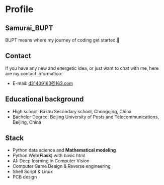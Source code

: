 <!--### Hi there 👋

<!--
**SamuraiBUPT/SamuraiBUPT** is a ✨ _special_ ✨ repository because its `README.md` (this file) appears on your GitHub profile.

Here are some ideas to get you started:

- 🔭 I’m currently working on ...
- 🌱 I’m currently learning ...
- 👯 I’m looking to collaborate on ...
- 🤔 I’m looking for help with ...
- 💬 Ask me about ...
- 📫 How to reach me: ...
- 😄 Pronouns: ...
- ⚡ Fun fact: ...
-->
# Profile
## Samurai_BUPT
BUPT means where my journey of coding get started.🌆
## Contact
If you have any new and energetic idea, or just want to chat with me, here are my contact information:
- E-mail: d31409163@163.com
## Educational background
- High school: Bashu Secondary school, Chongqing, China
- Bachelor Degree: Beijing University of Posts and Telecommunications, Beijing, China
## Stack
- Python data science and **Mathematical modeling**
- Python Web(**Flask**) with basic html
- AI: Deep learning in Computer Vision
- Computer Game Design & Reverse engineering
- Shell Script & Linux
- PCB design


